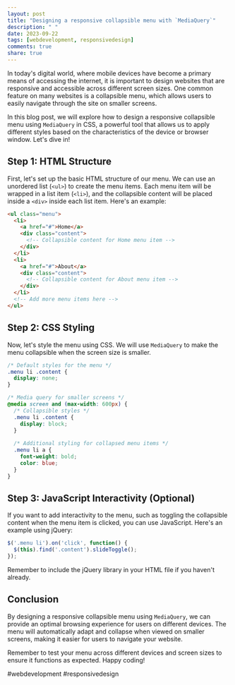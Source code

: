 ```yaml
---
layout: post
title: "Designing a responsive collapsible menu with `MediaQuery`"
description: " "
date: 2023-09-22
tags: [webdevelopment, responsivedesign]
comments: true
share: true
---
```


In today's digital world, where mobile devices have become a primary means of accessing the internet, it is important to design websites that are responsive and accessible across different screen sizes. One common feature on many websites is a collapsible menu, which allows users to easily navigate through the site on smaller screens.

In this blog post, we will explore how to design a responsive collapsible menu using `MediaQuery` in CSS, a powerful tool that allows us to apply different styles based on the characteristics of the device or browser window. Let's dive in!

## Step 1: HTML Structure

First, let's set up the basic HTML structure of our menu. We can use an unordered list (`<ul>`) to create the menu items. Each menu item will be wrapped in a list item (`<li>`), and the collapsible content will be placed inside a `<div>` inside each list item. Here's an example:

```html
<ul class="menu">
  <li>
    <a href="#">Home</a>
    <div class="content">
      <!-- Collapsible content for Home menu item -->
    </div>
  </li>
  <li>
    <a href="#">About</a>
    <div class="content">
      <!-- Collapsible content for About menu item -->
    </div>
  </li>
  <!-- Add more menu items here -->
</ul>
```

## Step 2: CSS Styling

Now, let's style the menu using CSS. We will use `MediaQuery` to make the menu collapsible when the screen size is smaller.

```css
/* Default styles for the menu */
.menu li .content {
  display: none;
}

/* Media query for smaller screens */
@media screen and (max-width: 600px) {
  /* Collapsible styles */
  .menu li .content {
    display: block;
  }
  
  /* Additional styling for collapsed menu items */
  .menu li a {
    font-weight: bold;
    color: blue;
  }
}
```

## Step 3: JavaScript Interactivity (Optional)

If you want to add interactivity to the menu, such as toggling the collapsible content when the menu item is clicked, you can use JavaScript. Here's an example using jQuery:

```javascript
$('.menu li').on('click', function() {
  $(this).find('.content').slideToggle();
});
```

Remember to include the jQuery library in your HTML file if you haven't already.

## Conclusion

By designing a responsive collapsible menu using `MediaQuery`, we can provide an optimal browsing experience for users on different devices. The menu will automatically adapt and collapse when viewed on smaller screens, making it easier for users to navigate your website.

Remember to test your menu across different devices and screen sizes to ensure it functions as expected. Happy coding!

#webdevelopment #responsivedesign